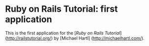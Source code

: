 # Ruby on Rails Tutorial: first application

This is the first application for the
[*Ruby on Rails Tutorial*] (http://railstutorial.org/)
by [Michael Hartl] (http://michaelhartl.com/).